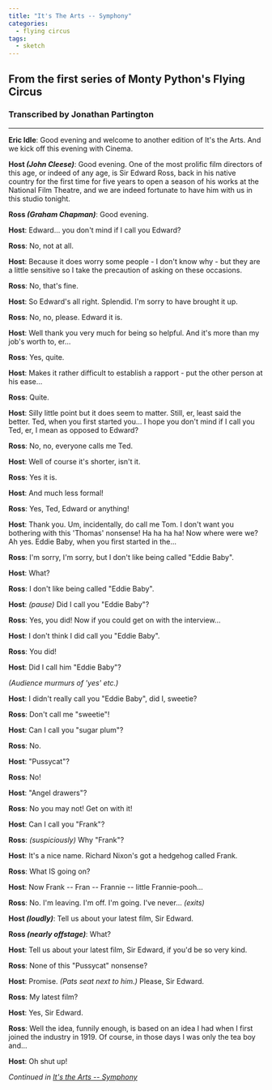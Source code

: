 ```yaml
---
title: "It's The Arts -- Symphony"
categories:
  - flying circus
tags:
  - sketch
---
```


## From the first series of Monty Python's Flying Circus
### Transcribed by Jonathan Partington

---

**Eric Idle**: Good evening and welcome to another edition of It's the Arts. And we kick off this evening with Cinema.

**Host _(John Cleese)_**: Good evening. One of the most prolific film directors of this age, or indeed of any age, is Sir Edward Ross, back in his native country for the first time for five years to open a season of his works at the National Film Theatre, and we are indeed fortunate to have him with us in this studio tonight.

**Ross _(Graham Chapman)_**: Good evening.

**Host**: Edward... you don't mind if I call you Edward?

**Ross**: No, not at all.

**Host**: Because it does worry some people - I don't know why - but they are a little sensitive so I take the precaution of asking on these occasions.

**Ross**: No, that's fine.

**Host**: So Edward's all right. Splendid. I'm sorry to have brought it up.

**Ross**: No, no, please.	Edward it is.

**Host**: Well thank you very much for being so helpful. And it's more than my job's worth to, er...

**Ross**: Yes, quite.

**Host**: Makes it rather difficult to establish a rapport - put the other person at his ease...

**Ross**: Quite.

**Host**: Silly little point but it does seem to matter. Still, er, least said the better. Ted, when you first started you... I hope you don't mind if I call you Ted, er, I mean as opposed to Edward?

**Ross**: No, no, everyone calls me Ted.

**Host**: Well of course it's shorter, isn't it.

**Ross**: Yes it is.

**Host**: And much less formal!

**Ross**: Yes, Ted, Edward or anything!

**Host**: Thank you. Um, incidentally, do call me Tom. I don't want you bothering with this 'Thomas' nonsense! Ha ha ha ha! Now where were we? Ah yes. Eddie Baby, when you first started in the...

**Ross**: I'm sorry, I'm sorry, but I don't like being called "Eddie Baby".

**Host**: What?

**Ross**: I don't like being called "Eddie Baby".

**Host**: _(pause)_ Did I call you "Eddie Baby"?

**Ross**: Yes, you did! Now if you could get on with the interview...

**Host**: I don't think I did call you "Eddie Baby".

**Ross**: You did!

**Host**: Did I call him "Eddie Baby"?

_(Audience murmurs of 'yes' etc.)_

**Host**: I didn't really call you "Eddie Baby", did I, sweetie?

**Ross**: Don't call me "sweetie"!

**Host**: Can I call you "sugar plum"?

**Ross**: No.

**Host**: "Pussycat"?

**Ross**: No!

**Host**: "Angel drawers"?

**Ross**: No you may not!	Get on with it!

**Host**: Can I call you "Frank"?

**Ross**: _(suspiciously)_ Why "Frank"?

**Host**: It's a nice name. Richard Nixon's got a hedgehog called Frank.

**Ross**: What IS going on?

**Host**: Now Frank -- Fran -- Frannie -- little Frannie-pooh...

**Ross**: No. I'm leaving. I'm off. I'm going. I've never... _(exits)_

**Host _(loudly)_**:	Tell us about your latest film, Sir Edward.

**Ross _(nearly offstage)_**: What?

**Host**: Tell us about your latest film, Sir Edward, if you'd be so very kind.

**Ross**: None of this "Pussycat" nonsense?

**Host**: Promise. _(Pats seat next to him.)_ Please, Sir Edward.

**Ross**: My latest film?

**Host**: Yes, Sir Edward.

**Ross**: Well the idea, funnily enough, is based on an idea I had when I first joined the industry in 1919. Of course, in those days I was only the tea boy and...

**Host**: Oh shut up!

_Continued in [It's the Arts -- Symphony](itstheartssymphony.md)_